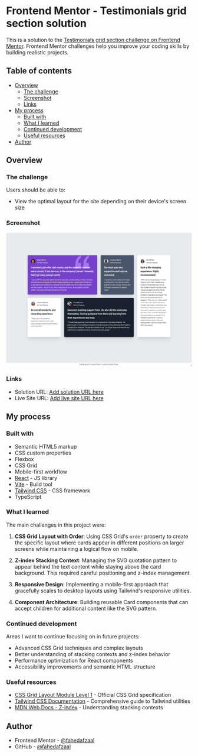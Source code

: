 # Frontend Mentor - Testimonials grid section solution

This is a solution to the [Testimonials grid section challenge on Frontend Mentor](https://www.frontendmentor.io/challenges/testimonials-grid-section-Nnw6J7Un7). Frontend Mentor challenges help you improve your coding skills by building realistic projects. 

## Table of contents

- [Overview](#overview)
  - [The challenge](#the-challenge)
  - [Screenshot](#screenshot)
  - [Links](#links)
- [My process](#my-process)
  - [Built with](#built-with)
  - [What I learned](#what-i-learned)
  - [Continued development](#continued-development)
  - [Useful resources](#useful-resources)
- [Author](#author)

## Overview

### The challenge

Users should be able to:

- View the optimal layout for the site depending on their device's screen size

### Screenshot

![](./public/Testimonials-grid-section.png)

### Links

- Solution URL: [Add solution URL here](https://your-solution-url.com)
- Live Site URL: [Add live site URL here](https://your-live-site-url.com)

## My process

### Built with

- Semantic HTML5 markup
- CSS custom properties
- Flexbox
- CSS Grid
- Mobile-first workflow
- [React](https://reactjs.org/) - JS library
- [Vite](https://vitejs.dev/) - Build tool
- [Tailwind CSS](https://tailwindcss.com/) - CSS framework
- TypeScript

### What I learned

The main challenges in this project were:

1. **CSS Grid Layout with Order**: Using CSS Grid's `order` property to create the specific layout where cards appear in different positions on larger screens while maintaining a logical flow on mobile.

2. **Z-index Stacking Context**: Managing the SVG quotation pattern to appear behind the text content while staying above the card background. This required careful positioning and z-index management.

3. **Responsive Design**: Implementing a mobile-first approach that gracefully scales to desktop layouts using Tailwind's responsive utilities.

4. **Component Architecture**: Building reusable Card components that can accept children for additional content like the SVG pattern.

### Continued development

Areas I want to continue focusing on in future projects:

- Advanced CSS Grid techniques and complex layouts
- Better understanding of stacking contexts and z-index behavior
- Performance optimization for React components
- Accessibility improvements and semantic HTML structure

### Useful resources

- [CSS Grid Layout Module Level 1](https://www.w3.org/TR/css-grid-1/) - Official CSS Grid specification
- [Tailwind CSS Documentation](https://tailwindcss.com/docs) - Comprehensive guide to Tailwind utilities
- [MDN Web Docs - Z-index](https://developer.mozilla.org/en-US/docs/Web/CSS/z-index) - Understanding stacking contexts

## Author

- Frontend Mentor - [@fahedafzaal](https://www.frontendmentor.io/profile/fahedafzaal)
- GitHub - [@fahedafzaal](https://github.com/fahedafzaal)

